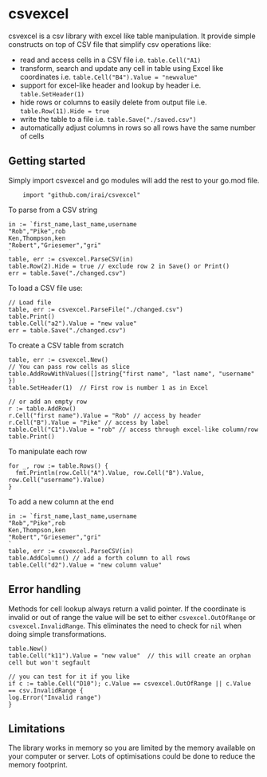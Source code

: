 
# csvexcel
csvexcel is a csv library with excel like table manipulation. It provide simple constructs on top of CSV file that 
simplify csv operations like:
- read and access cells in a CSV file i.e. `table.Cell("A1)`
- transform, search and update any cell in table using Excel like coordinates i.e. `table.Cell("B4").Value = "newvalue"`
- support for excel-like header and lookup by header i.e. `table.SetHeader(1)`
- hide rows or columns to easily delete from output file i.e. `table.Row(11).Hide = true`
- write the table to a file i.e. `table.Save("./saved.csv")`
- automatically adjust columns in rows so all rows have the same number of cells

## Getting started
Simply import csvexcel and go modules will add the rest to your go.mod file.
```golang
	import "github.com/irai/csvexcel"
```

To parse from a CSV string
```
in := `first_name,last_name,username
"Rob","Pike",rob
Ken,Thompson,ken
"Robert","Griesemer","gri"
`
table, err := csvexcel.ParseCSV(in)
table.Row(2).Hide = true // exclude row 2 in Save() or Print()
err = table.Save("./changed.csv")
```

To load a CSV file use:
```golang
// Load file
table, err := csvexcel.ParseFile("./changed.csv")
table.Print()
table.Cell("a2").Value = "new value"
err = table.Save("./changed.csv")
```

To create a CSV table from scratch
```
table, err := csvexcel.New()
// You can pass row cells as slice
table.AddRowWithValues([]string{"first name", "last name", "username" })
table.SetHeader(1)  // First row is number 1 as in Excel

// or add an empty row
r := table.AddRow()
r.Cell("first name").Value = "Rob" // access by header
r.Cell("B").Value = "Pike" // access by label
table.Cell("C1").Value = "rob" // access through excel-like column/row
table.Print()
```

To manipulate each row
```golang
for _, row := table.Rows() {
  fmt.Println(row.Cell("A").Value, row.Cell("B").Value, row.Cell("username").Value)
}
```

To add a new column at the end
```golang
in := `first_name,last_name,username
"Rob","Pike",rob
Ken,Thompson,ken
"Robert","Griesemer","gri"
`
table, err := csvexcel.ParseCSV(in)
table.AddColumn() // add a forth column to all rows
table.Cell("d2").Value = "new column value"
```

## Error handling
Methods for cell lookup always return a valid pointer. If the coordinate is invalid or out of range the 
value will be set to either `csvexcel.OutOfRange` or `csvexcel.InvalidRange`. This eliminates the need to check for `nil` when doing simple transformations. 

```golang
table.New()
table.Cell("k11").Value = "new value"  // this will create an orphan cell but won't segfault

// you can test for it if you like
if c := table.Cell("D10"); c.Value == csvexcel.OutOfRange || c.Value == csv.InvalidRange {
log.Error("Invalid range")
}
```

## Limitations
The library works in memory so you are limited by the memory available on your computer or server. Lots of optimisations could be done to reduce the memory footprint.
